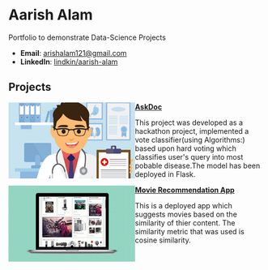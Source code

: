# Aarish Alam
Portfolio to demonstrate Data-Science Projects

- **Email**: [arishalam121@gmail.com](arishalam121@gmail.com)
- **LinkedIn**: [lindkin/aarish-alam](www.linkedin.com/in/aarish-alam)

## Projects

<img align='left' width="250" height="150" src="./images/doctor-clinic.jpg"> **[AskDoc](https://github.com/noobknights/askdoc)**

This project was developed as a hackathon project, implemented a vote classifier(using Algorithms:) based upon hard voting which classifies user's query into most pobable disease.The model has been deployed in Flask.



<img align='left' width="250" height="150" src="./images/movie.gif"> **[Movie Recommendation App](https://github.com/RheagalFire/Recommeder_Systems)**

This is a deployed app which suggests movies based on the similarity of thier content. The similarity metric that was used is cosine similarity.  




